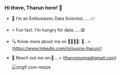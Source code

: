 ### Hi there, Tharun here! 👋

- 🔭 I’m an Enthusiastic Data Scientist.......💹
- ⚡ Fun fact: I'm hungry for data......😋
- 🔍 Know more about me on 🫱🏼‍🫲🏼: 🔗...> (https://www.linkedin.com/in/punna-tharun/)
- 📧 Reach out me on:📧 ...> (tharunpunna@gmail.com)

     ![ezgif com-resize](https://user-images.githubusercontent.com/112575126/232461446-56de5223-e7d3-44dd-8a1e-0b23f09d10ad.gif)
